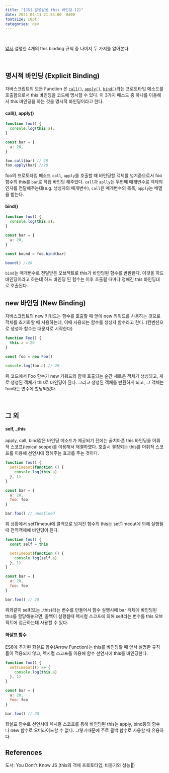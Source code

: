 ```yaml
---
title: "[JS] 알쏭달쏭 this 바인딩 (2)"
date: 2021-04-11 21:34:00 -0400
fontsize: 10pt
categories: dev
---
```


<br>

[앞서](https://seungtaek95.github.io/dev/this_binding_1/) 설명한 4개의 this binding 규칙 중 나머지 두 가지를 알아본다. 

<br>

## 명시적 바인딩 (Explicit Binding)  

자바스크립트의 모든 Function 은 [`call()`](https://developer.mozilla.org/ko/docs/Web/JavaScript/Reference/Global_Objects/Function/call), [`apply()`](https://developer.mozilla.org/ko/docs/Web/JavaScript/Reference/Global_Objects/Function/apply), [`bind()`](https://developer.mozilla.org/ko/docs/Web/JavaScript/Reference/Global_Objects/Function/bind)라는 프로토타입 메소드를 호출함으로서 this 바인딩을 코드에 명시할 수 있다. 이 3가지 메소드 중 하나를 이용해서 this 바인딩을 하는 것을 명시적 바인딩이라고 한다.  

#### call(), apply()  

~~~javascript
function foo() {
  console.log(this.a);
}

const bar = {
  a: 20,
}

foo.call(bar) // 20
foo.apply(bar) //20
~~~

foo의 프로토타입 메소드 `call`, `apply`를 호출할 때 바인딩할 객체를 넘겨줌으로서 foo 함수의 this를 `bar`로 직접 바인딩 해주었다. `call`과 `aplly`는 두번째 매개변수로 객체의 인자를 전달해주는데(e.g. 생성자의 매개변수), `call`은 매개변수의 목록, `apply`는 배열을 받는다.  

#### bind()  
~~~javascript
function foo() {
  console.log(this.a);
}

const bar = {
  a: 20,
}

const bound = foo.bind(bar)

bound() //20
~~~

`bind`는 매개변수로 전달받은 오브젝트로 this가 바인딩된 함수를 반환한다. 이것을 하드 바인딩이라고 하는데 하드 바인딩 된 함수는 이후 호출될 때마다 정해진 this 바인딩대로 호출된다.

## new 바인딩 (New Binding)  

자바스크립트의 new 키워드는 함수를 호출할 때 앞에 new 키워드를 사용하는 것으로 객체를 초기화할 때 사용하는데, 이때 사용되는 함수를 생성자 함수라고 한다. (컨벤션으로 생성자 함수는 대문자로 시작한다)

~~~javascript
function Foo() {
  this.a = 20
}

const foo = new Foo()

console.log(foo.a) // 20
~~~

위 코드에서 Foo 함수가 new 키워드와 함께 호출되는 순간 새로운 객체가 생성되고, 새로 생성된 객체가 this로 바인딩이 된다. 그리고 생성된 객체를 반환하게 되고, 그 객체는 foo라는 변수에 할당되었다.

<br>

## 그 외  

#### self, _this  

apply, call, bind같은 바인딩 메소드가 제공되기 전에는 골치아픈 this 바인딩을 어휘적 스코프(lexical scope)를 이용해서 해결하였다. 호출시 결정되는 this를 어휘적 스코프를 이용해 선언시에 정해주는 효과를 주는 것이다.

~~~javascript
function foo() {
  setTimeout(function () {
    console.log(this.a)
  }, 1)
}

const bar = {
  a: 20,
  foo: foo
}

bar.foo() // undefined
~~~

위 상황에서 setTimeout에 콜백으로 넘겨진 함수의 this는 setTimeout에 의해 실행될때 전역객체에 바인딩이 된다.

~~~javascript
function foo() {
  const self = this

  setTimeout(function () {
    console.log(self.a)
  }, 1)
}

const bar = {
  a: 20,
  foo: foo
}

bar.foo() // 20
~~~

위와같이 self(또는 _this)라는 변수를 만들어서 함수 실행시에 bar 객체에 바인딩된 this를 할당해놓으면, 콜백이 실행될때 렉시컬 스코프에 의해 self라는 변수를 this 오브젝트에 접근하는데 사용할 수 있다.  

#### 화살표 함수

ES6에 추가된 화살표 함수(Arrow Function)는 this를 바인딩할 때 앞서 설명한 규칙들이 적용되지 않고, 렉시컬 스코프를 이용해 함수 선언시에 this를 바인딩한다.

~~~javascript
function foo() {
  setTimeout(() => {
    console.log(this.a)
  }, 1)
}

const bar = {
  a: 20,
  foo: foo
}

bar.foo() // 20
~~~

화살표 함수로 선언시에 렉시컬 스코프를 통해 바인딩된 this는 apply, bind등의 함수나 new 함수로 오버라이드할 수 없다. 그렇기때문에 주로 콜백 함수로 사용할 때 유용하다.

## References  

도서: You Dont't Know JS (this와 객체 프로토타입, 비동기와 성능)  

